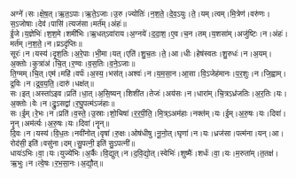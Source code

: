 

  
अग्ने॑।सः।क्षे॒ष॒त्।ऋ॒त॒ऽपाः।ऋ॒ते॒ऽजाः।उ॒रु।ज्योतिः॑।न॒श॒ते॒।दे॒व॒ऽयुः।ते॒।यम्।त्वम्।मि॒त्रेण॑।वरु॑णः।स॒ऽजोषाः।देव॑।पासि॑।त्यज॑सा।मर्त॑म्।अंहः॑॥  
ई॒जे।य॒ज्ञेभिः॑।श॒श॒मे।शमी॑भिः।ऋ॒धत्ऽवा॑राय।अ॒ग्नये॑।द॒दा॒श॒।ए॒व।च॒न।तम्।य॒शसा॑म्।अजु॑ष्टिः।न।अंहः॑।मर्त॑म्।न॒श॒ते॒।न।प्रऽदृ॑प्तिः॥  
सूरः॑।न।यस्य॑।दृ॒श॒तिः।अ॒रे॒पाः।भी॒मा।यत्।एति॑।शु॒च॒तः।ते॒।आ।धीः।हेष॑स्वतः।शु॒रुधः॑।न।अ॒यम्।अ॒क्तोः।कुत्रा॑अ॑।चि॒त्।र॒ण्वः।व॒स॒तिः।व॒ने॒ऽजाः॥  
ति॒ग्मम्।चि॒त्।एम॑।महि॑।वर्पः॑।अ॒स्य॒।भस॑त्।अश्वः॑।न।य॒म॒सा॒न।आ॒सा।वि॒ऽजेह॑मानः।प॒र॒शुः।न।जि॒ह्वाम्।द्र॒विः।न।द्र॒व॒य॒ति॒।दारु॑।धक्ष॑त्॥  
सः।इत्।अस्ता॑ऽइव।प्रति॑।धा॒त्।अ॒सि॒ष्यन्।शिशी॑त।तेजः॑।अय॑सः।न।धारा॑म्।चि॒त्रऽध्र॑जतिः।अ॒र॒तिः।यः।अ॒क्तोः।वेः।न।द्रु॒ऽसद्वा॑।र॒घु॒पत्म॑ऽजंहाः॥  
सः।ई॒म्।रे॒भः।न।प्रति॑।व॒स्ते॒।उ॒स्राः।शो॒चिषा॑।र॒र॒पी॒ति॒।मि॒त्र्ऽअम॑हाः।नक्त॑म्।यः।ई॒म्।अ॒रु॒षः।यः।दिवा॑।नॄन्।अम॑र्त्यः।अ॒रु॒षः।यः।दिवा॑।नॄन्॥  
दि॒वः।न।यस्य॑।वि॒ध॒तः।नवी॑नोत्।वृषा॑।रु॒क्षः।ओष॑धीषु।नू॒नो॒त्।घृणा॑।न।यः।ध्रज॑सा।पत्म॑ना।यन्।आ।रोद॑सी॒ इति॑।वसु॑ना।दम्।सु॒पत्नी॒ इति॑ सु॒ऽपत्नी॑॥  
धायः॑ऽभिः।वा॒।यः।युज्ये॑भिः।अ॒र्कैः।वि॒द्युत्।न।द॒वि॒द्यो॒त्।स्वेभिः॑।शुष्मैः॑।शर्धः॑।वा॒।यः।म॒रुता॑म्।त॒तक्ष॑।ऋ॒भुः।न।त्वे॒षः।र॒भ॒सा॒नः।अ॒द्यौ॒त्॥  
